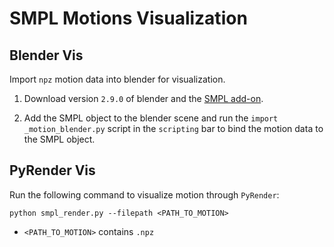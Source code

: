 # SMPL Motions Visualization

## Blender Vis

Import `npz` motion data into blender for visualization.

1. Download version `2.9.0` of blender and the [SMPL add-on](https://smpl.is.tue.mpg.de/index.html).

2. Add the SMPL object to the blender scene and run the `import
_motion_blender.py` script in the `scripting` bar to bind the motion data to the SMPL object.

## PyRender Vis

Run the following command to visualize motion through `PyRender`:

```
python smpl_render.py --filepath <PATH_TO_MOTION>
```

- `<PATH_TO_MOTION>` contains `.npz`